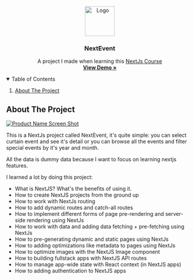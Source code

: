 <!-- PROJECT LOGO -->
<br />
<p align="center">
  <a href="https://nextjs.org/">
    <img src="https://github.com/Halmesn/NextEvent/blob/main/public/images/nextjs.png" alt="Logo" width="80" height="80">
  </a>

  <h3 align="center">NextEvent</h3>

  <p align="center">
    A project I made when learning this <a href="https://www.udemy.com/course/nextjs-react-the-complete-guide/">
    NextJs Course</a>    
    <br />
    <a href="https://next-event-alpha.vercel.app/"><strong>View Demo »</strong></a>
    <br />
  </p>
</p>

<!-- TABLE OF CONTENTS -->
<details open="open">
  <summary>Table of Contents</summary>
  <ol>
    <li>
      <a href="#about-the-project">About The Project</a>
    </li>
  </ol>
</details>

<!-- ABOUT THE PROJECT -->

## About The Project

[![Product Name Screen Shot][product-screenshot]](https://next-event-alpha.vercel.app/)

This is a NextJs project called NextEvent, it's quite simple: you can select curtain event and see it's detail or you can browse all the events and filter special events by it's year and month.

All the data is dummy data because I want to focus on learning nextjs features.

I learned a lot by doing this project:
<br/>

<ul>
  <li>What is NextJS? What's the benefits of using it.</li>
  <li>How to create NextJS projects from the ground up</li>
  <li>How to work with NextJs routing</li>
  <li>How to add dynamic routes and catch-all routes</li>
  <li>How to implement different forms of page pre-rendering and server-side rendering using NextJs</li>
  <li>How to work with data and adding data fetching + pre-fetching using NextJs</li>
  <li>How to pre-generating dynamic and static pages using NextJs</li>
  <li>How to adding optimizations like metadata to pages using NextJs</li>
  <li>How to optimize images with the NextJS Image component</li>
  <li>How to building fullstack apps with NextJS API routes</li>
  <li>How to manage app-wide state with React context (in NextJS apps)</li>
  <li>How to adding authentication to NextJS apps</li>
</ul>

<!-- MARKDOWN LINKS & IMAGES -->
<!-- https://www.markdownguide.org/basic-syntax/#reference-style-links -->

[product-screenshot]: https://github.com/Halmesn/NextEvent/blob/main/public/images/NextEvent.png
